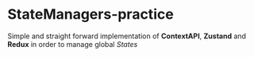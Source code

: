 # StateManagers-practice

Simple and straight forward implementation of **ContextAPI**, **Zustand** and **Redux** in order to manage global *States*
